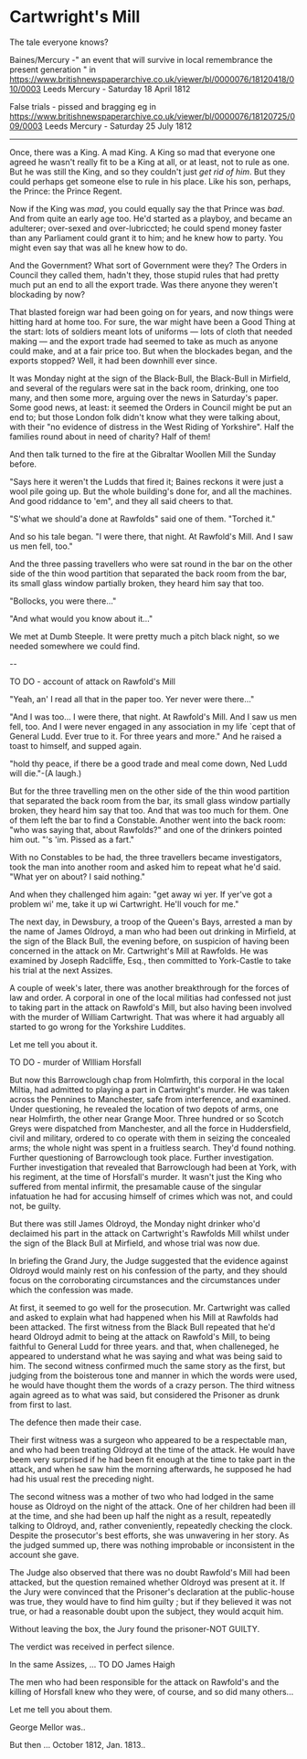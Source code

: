 # Cartwright's Mill

The tale everyone knows?

Baines/Mercury  -" an event that will survive in local remembrance the present generation " in https://www.britishnewspaperarchive.co.uk/viewer/bl/0000076/18120418/010/0003
Leeds Mercury - Saturday 18 April 1812

False trials - pissed and bragging eg in https://www.britishnewspaperarchive.co.uk/viewer/bl/0000076/18120725/009/0003 Leeds Mercury - Saturday 25 July 1812

-----

Once, there was a King. A mad King. A King so mad that everyone one agreed he wasn't really fit to be a King at all, or at least, not to rule as one. But he was still the King, and so they couldn't just *get rid of him*. But they could perhaps get someone else to rule in his place. Like his son, perhaps, the Prince: the Prince Regent.

Now if the King was *mad*, you could equally say the that Prince was *bad*. And from quite an early age too. He'd started as a playboy, and became an adulterer; over-sexed and over-lubriccted; he could spend money faster than any Parliament could grant it to him; and he knew how to party. You might even say that was all he knew how to do.

And the Government? What sort of Government were they? The Orders in Council they called them, hadn't they, those stupid rules that had pretty much put an end to all the export trade. Was there anyone they weren't blockading by now?

That blasted foreign war had been going on for years, and now things were hitting hard at home too. For sure, the war might have been a Good Thing at the start: lots of soldiers meant lots of uniforms — lots of cloth that needed making — and the export trade had seemed to take as much as anyone could make, and at a fair price too. But when the blockades began, and the exports stopped? Well, it had been downhill ever since.

It was Monday night at the sign of the Black-Bull, the Black-Bull in Mirfield, and several of the regulars were sat in the back room, drinking, one too many, and then some more, arguing over the news in Saturday's paper. Some good news, at least: it seemed the Orders in Council might be put an end to; but those London folk didn't know what they were talking about, with their "no evidence of distress in the West Riding of Yorkshire". Half the families round about in need of charity? Half of them!

And then talk turned to the fire at the Gibraltar Woollen Mill the Sunday before.

"Says here it weren't the Ludds that fired it; Baines reckons it were just a wool pile going up. But the whole building's done for, and all the machines. And good riddance to 'em", and they all said cheers to that.

"S'what we should'a done at Rawfolds" said one of them. "Torched it."

And so his tale began. "I were there, that night. At Rawfold's Mill. And I saw us men fell, too."

And the three passing travellers who were sat round in the bar on the other side of the thin wood partition that separated the back room from the bar, its small glass window partially broken, they heard him say that too.

"Bollocks, you were there..."

"And what would you know about it..."

We met at Dumb Steeple. It were pretty much a pitch black night, so we needed somewhere we could find. 

--

TO DO - account of attack on Rawfold's Mill

"Yeah, an' I read all that in the paper too. Yer never were there..."

"And I was too... I were there, that night. At Rawfold's Mill. And I saw us men fell, too.  And I were never engaged in any association in my life `cept that of General Ludd. Ever true to it. For three years and more." And he raised a toast to himself, and supped again.

"hold thy peace, if there be a good trade and meal come down, Ned Ludd will die."-(A laugh.)

But for the three travelling men on the other side of the thin wood partition that separated the back room from the bar, its small glass window partially broken, they heard him say that too. And that was too much for them. One of them left the bar to find a Constable. Another went into the back room: "who was saying that, about Rawfolds?" and one of the drinkers pointed him out. "'s 'im. Pissed as a fart."

With no Constables to be had, the three travellers became investigators, took the man into another room and asked him to repeat what he'd said. "What yer on about? I said nothing."

And when they challenged him again: "get away wi yer. If yer've got a problem wi' me, take it up wi Cartwright. He'll vouch for me."

The next day, in Dewsbury, a troop of the Queen's Bays, arrested a man by the name of James Oldroyd, a man who had been out drinking in Mirfield, at the sign of the Black Bull, the evening before, on suspicion of having been concerned in the attack on Mr. Cartwright's Mill at Rawfolds. He was examined by Joseph Radcliffe, Esq., then committed to York-Castle to take his trial at the next Assizes.

A couple of week's later, there was another breakthrough for the forces of law and order. A corporal in one of the local militias had confessed not just to taking part in the attack on Rawfold's Mill, but also having been involved with the murder of William Cartwright. That was where it had arguably all started to go wrong for the Yorkshire Luddites.

Let me tell you about it.

TO DO - murder of WIlliam Horsfall


But now this Barrowclough chap from Holmfirth, this corporal in the local Miltia, had admitted to playing a part in Cartwirght's murder. He was taken across the Pennines to Manchester, safe from interference, and examined. Under questioning, he revealed the location of two depots of arms, one near Holmfirth, the other near Grange Moor. Three hundred or so Scotch Greys were dispatched from Manchester, and all the force in Huddersfield, civil and military, ordered to co operate with them in seizing the concealed arms; the whole night was spent in a fruitless search. They'd found nothing. Further questioning of Barrowclough took place. Further investigation. Further investigation that revealed that Barrowclough had been at York, with his regiment, at the time of Horsfall's murder. It wasn't just the King who suffered from mental infirmit, the presamable cause of the singular infatuation he had for accusing himself of crimes which was not, and could not, be guilty.

But there was still James Oldroyd, the Monday night drinker who'd declaimed his part in the attack on Cartwright's Rawfolds Mill whilst under the sign of the Black Bull at Mirfield, and whose trial was now due.

In briefing the Grand Jury, the Judge suggested that the evidence against Oldroyd would mainly rest on his confession of the party, and they should focus on the corroborating circumstances and the circumstances under which the confession was made.

At first, it seemed to go well for the prosecution. Mr. Cartwright was called and asked to explain what had happened when his Mill at Rawfolds had been attacked. The first witness from the Black Bull repeated that he'd heard Oldroyd admit to being at the attack on Rawfold's Mill, to being faithful to General Ludd for three years.  and that, when challeneged, he appeared to understand what he was saying and what was being said to him. The second witness confirmed much the same story as the first, but judging from the boisterous tone and manner in which the words were used, he would have thought them the words of a crazy person. The third witness again agreed as to what was said, but considered the Prisoner as drunk from first to last.

The defence then made their case.

Their first witness was a surgeon who appeared to be a respectable man, and who had been treating Oldroyd at the time of the attack. He would have beem very surprised if he had been fit enough at the time to take part in the attack, and when he saw him the morning afterwards, he supposed he had had his usual rest the preceding night.

The second witness was a mother of two who had lodged in the same house as Oldroyd on the night of the attack. One of her children had been ill at the time, and she had been up half the night as a result, repeatedly talking to Oldroyd, and, rather conveniently, repeatedly checking the clock. Despite the prosecutor's best efforts, she was unwavering in her story. As the judged summed up, there was nothing improbable or inconsistent in the account she gave.

The Judge also observed that there was no doubt Rawfold's Mill had been attacked, but the question remained whether Oldroyd was present at it. If the Jury were convinced that the Prisoner's declaration at the public-house was true, they would have to find him guilty ; but if they believed it was not true, or had a reasonable doubt upon the subject, they would acquit him.

Without leaving the box, the Jury found the prisoner-NOT GUILTY.

The verdict was received in perfect silence.

In the same Assizes, ... TO DO James Haigh

The men who had been responsible for the attack on Rawfold's and the killing of Horsfall knew who they were, of course, and so did many others...

Let me tell you about them.

George Mellor was..

But then ... October 1812, Jan. 1813..
